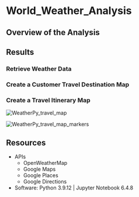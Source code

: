 # World_Weather_Analysis
## Overview of the Analysis




## Results
### Retrieve Weather Data



### Create a Customer Travel Destination Map



### Create a Travel Itinerary Map
![WeatherPy_travel_map](../Vacation_Itinerary/WeatherPy_travel_map.png)

![WeatherPy_travel_map_markers](../Vacation_Itinerary/WeatherPy_travel_map_markers.png)




## Resources
* APIs 
  * OpenWeatherMap
  * Google Maps
  * Google Places
  * Google Directions
* Software: Python 3.9.12 | Jupyter Notebook 6.4.8
 
